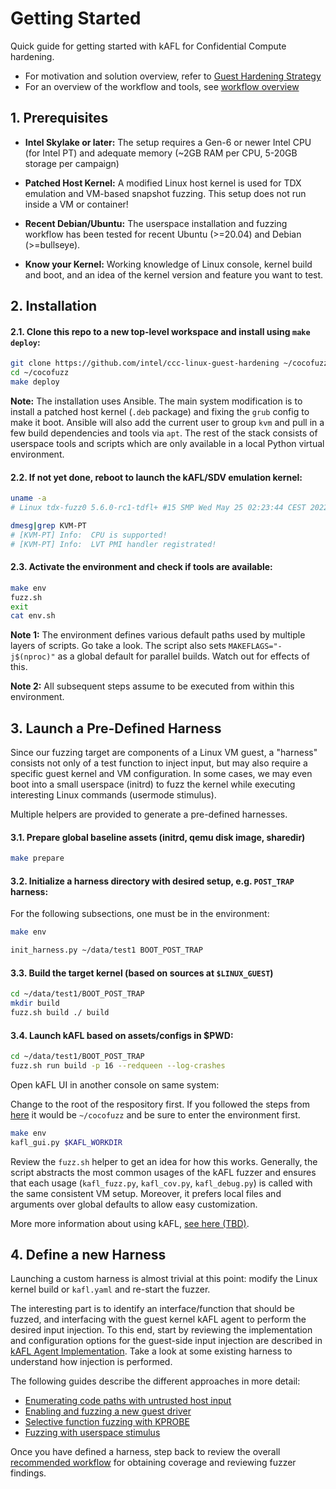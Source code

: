 # Getting Started

Quick guide for getting started with kAFL for Confidential Compute hardening.

- For motivation and solution overview, refer to [Guest Hardening Strategy](https://intel.github.io/ccc-linux-guest-hardening-docs/tdx-guest-hardening.html#)
- For an overview of the workflow and tools, see [workflow overview](workflow_overview.md)


## 1. Prerequisites

- **Intel Skylake or later:** The setup requires a Gen-6 or newer Intel CPU (for
  Intel PT) and adequate memory (~2GB RAM per CPU, 5-20GB storage per campaign)

- **Patched Host Kernel:** A modified Linux host kernel is used for TDX emulation
  and VM-based snapshot fuzzing. This setup does not run inside a VM or container!

- **Recent Debian/Ubuntu:** The userspace installation and fuzzing workflow has
  been tested for recent Ubuntu (>=20.04) and Debian (>=bullseye).

- **Know your Kernel:** Working knowledge of Linux console, kernel build and boot,
  and an idea of the kernel version and feature you want to test.


## 2. Installation

#### 2.1. Clone this repo to a new top-level workspace and install using `make deploy`:

  ```bash
  git clone https://github.com/intel/ccc-linux-guest-hardening ~/cocofuzz
  cd ~/cocofuzz
  make deploy
  ```

**Note:** The installation uses Ansible. The main system modification is to
install a patched host kernel (`.deb` package) and fixing the `grub` config to
make it boot. Ansible will also add the current user to group `kvm` and pull in
a few build dependencies and tools via `apt`. The rest of the stack consists of
userspace tools and scripts which are only available in a local Python virtual
environment.

#### 2.2. If not yet done, reboot to launch the kAFL/SDV emulation kernel:

```bash
uname -a
# Linux tdx-fuzz0 5.6.0-rc1-tdfl+ #15 SMP Wed May 25 02:23:44 CEST 2022 x86_64 x86_64 x86_64 GNU/Linux
```

```bash
dmesg|grep KVM-PT
# [KVM-PT] Info:  CPU is supported!
# [KVM-PT] Info:  LVT PMI handler registrated!
```

#### 2.3. Activate the environment and check if tools are available:

```bash
make env
fuzz.sh
exit
cat env.sh
```

**Note 1:** The environment defines various default paths used by multiple layers of
scripts. Go take a look. The script also sets `MAKEFLAGS="-j$(nproc)"` as a global
default for parallel builds. Watch out for effects of this.

**Note 2:** All subsequent steps assume to be executed from within this environment.
 

## 3. Launch a Pre-Defined Harness

Since our fuzzing target are components of a Linux VM guest, a "harness"
consists not only of a test function to inject input, but may also require
a specific guest kernel and VM configuration. In some cases, we may even
boot into a small userspace (initrd) to fuzz the kernel while executing
interesting Linux commands (usermode stimulus).

Multiple helpers are provided to generate a pre-defined harnesses. 

#### 3.1. Prepare global baseline assets (initrd, qemu disk image, sharedir)

```bash
make prepare
```

#### 3.2. Initialize a harness directory with desired setup, e.g. `POST_TRAP` harness:

For the following subsections, one must be in the environment:
```bash
make env
```

```bash
init_harness.py ~/data/test1 BOOT_POST_TRAP 
```

#### 3.3. Build the target kernel (based on sources at `$LINUX_GUEST`)

```bash
cd ~/data/test1/BOOT_POST_TRAP
mkdir build
fuzz.sh build ./ build
```

#### 3.4. Launch kAFL based on assets/configs in $PWD:

```bash
cd ~/data/test1/BOOT_POST_TRAP
fuzz.sh run build -p 16 --redqueen --log-crashes
```

Open kAFL UI in another console on same system:

Change to the root of the respository first. If you followed the steps from
[here](https://github.com/intel/ccc-linux-guest-hardening#clone-this-repo-to-a-new-top-level-workspace-and-install-using-make-deploy)
it would be `~/cocofuzz` and be sure to enter the environment first.

```bash
make env
kafl_gui.py $KAFL_WORKDIR
```

Review the `fuzz.sh` helper to get an idea for how this works. Generally, the
script abstracts the most common usages of the kAFL fuzzer and ensures
that each usage (`kafl_fuzz.py`, `kafl_cov.py`, `kafl_debug.py`) is called with
the same consistent VM setup. Moreover, it prefers local files and arguments over
global defaults to allow easy customization.

More more information about using kAFL, [see here (TBD)](https://wenzel.github.io/kAFL/).

## 4. Define a new Harness

Launching a custom harness is almost trivial at this point: modify the
Linux kernel build or `kafl.yaml` and re-start the fuzzer.

The interesting part is to identify an interface/function that should
be fuzzed, and interfacing with the guest kernel kAFL agent to perform the
desired input injection. To this end, start by reviewing the implementation and
configuration options for the guest-side input injection are described in [kAFL Agent
Implementation](kafl_agent.md). Take a look at some existing harness to understand
how injection is performed.

The following guides describe the different approaches in more detail:

- [Enumerating code paths with untrusted host input](https://intel.github.io/ccc-linux-guest-hardening-docs/tdx-guest-hardening.html#static-analyzer-and-code-audit)
- [Enabling and fuzzing a new guest driver](https://intel.github.io/ccc-linux-guest-hardening-docs/tdx-guest-hardening.html#enabling-additional-kernel-drivers)
- [Selective function fuzzing with KPROBE](example_targeted_fuzzing.md)
- [Fuzzing with userspace stimulus](usermode_stimulus.md)

Once you have defined a harness, step back to review the overall [recommended
workflow](workflow_overview.md) for obtaining coverage and reviewing fuzzer findings.

